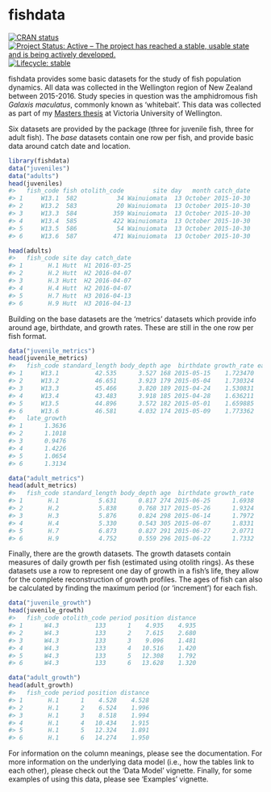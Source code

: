 
<!-- README.md is generated from README.Rmd. Please edit that file -->

# fishdata

<!-- badges: start -->

[![CRAN
status](https://www.r-pkg.org/badges/version/fishdata)](https://CRAN.R-project.org/package=fishdata)
[![Project Status: Active – The project has reached a stable, usable
state and is being actively
developed.](https://www.repostatus.org/badges/latest/active.svg)](https://www.repostatus.org/#active)
[![Lifecycle:
stable](https://img.shields.io/badge/lifecycle-stable-brightgreen.svg)](https://lifecycle.r-lib.org/articles/stages.html#stable)
<!-- badges: end -->

fishdata provides some basic datasets for the study of fish population
dynamics. All data was collected in the Wellington region of New Zealand
between 2015-2016. Study species in question was the amphidromous fish
*Galaxis maculatus*, commonly known as ‘whitebait’. This data was
collected as part of my [Masters
thesis](https://conorneilson.com/thesis/) at Victoria University of
Wellington.

Six datasets are provided by the package (three for juvenile fish, three
for adult fish). The *base* datasets contain one row per fish, and
provide basic data around catch date and location.

``` r
library(fishdata)
data("juveniles")
data("adults")
head(juveniles)
#>   fish_code fish otolith_code        site day   month catch_date
#> 1     W13.1  582           34 Wainuiomata  13 October 2015-10-30
#> 2     W13.2  583           20 Wainuiomata  13 October 2015-10-30
#> 3     W13.3  584          359 Wainuiomata  13 October 2015-10-30
#> 4     W13.4  585          422 Wainuiomata  13 October 2015-10-30
#> 5     W13.5  586           54 Wainuiomata  13 October 2015-10-30
#> 6     W13.6  587          471 Wainuiomata  13 October 2015-10-30
```

``` r
head(adults)
#>   fish_code site day catch_date
#> 1       H.1 Hutt  H1 2016-03-25
#> 2       H.2 Hutt  H2 2016-04-07
#> 3       H.3 Hutt  H2 2016-04-07
#> 4       H.4 Hutt  H2 2016-04-07
#> 5       H.7 Hutt  H3 2016-04-13
#> 6       H.9 Hutt  H3 2016-04-13
```

Building on the base datasets are the ‘metrics’ datasets which provide
info around age, birthdate, and growth rates. These are still in the one
row per fish format.

``` r
data("juvenile_metrics")
head(juvenile_metrics)
#>   fish_code standard_length body_depth age  birthdate growth_rate early_growth
#> 1     W13.1          42.535      3.527 168 2015-05-15    1.723470       3.1096
#> 2     W13.2          46.651      3.923 179 2015-05-04    1.730324       2.7884
#> 3     W13.3          45.466      3.820 189 2015-04-24    1.530831       2.0416
#> 4     W13.4          43.483      3.918 185 2015-04-28    1.636211       3.2546
#> 5     W13.5          44.896      3.572 182 2015-05-01    1.659885       1.9756
#> 6     W13.6          46.581      4.032 174 2015-05-09    1.773362       2.5970
#>   late_growth
#> 1      1.3636
#> 2      1.1018
#> 3      0.9476
#> 4      1.4226
#> 5      1.0654
#> 6      1.3134
```

``` r
data("adult_metrics")
head(adult_metrics)
#>   fish_code standard_length body_depth age  birthdate growth_rate
#> 1       H.1           5.631      0.817 274 2015-06-25      1.6938
#> 2       H.2           5.838      0.768 317 2015-05-26      1.9324
#> 3       H.3           5.876      0.824 298 2015-06-14      1.7972
#> 4       H.4           5.330      0.543 305 2015-06-07      1.8331
#> 5       H.7           6.873      0.827 291 2015-06-27      2.0771
#> 6       H.9           4.752      0.559 296 2015-06-22      1.7332
```

Finally, there are the growth datasets. The growth datasets contain
measures of daily growth per fish (estimated using otolith rings). As
these datasets use a row to represent one day of growth in a fish’s
life, they allow for the complete reconstruction of growth profiles. The
ages of fish can also be calculated by finding the maximum period (or
‘increment’) for each fish.

``` r
data("juvenile_growth")
head(juvenile_growth)
#>   fish_code otolith_code period position distance
#> 1      W4.3          133      1    4.935    4.935
#> 2      W4.3          133      2    7.615    2.680
#> 3      W4.3          133      3    9.096    1.481
#> 4      W4.3          133      4   10.516    1.420
#> 5      W4.3          133      5   12.308    1.792
#> 6      W4.3          133      6   13.628    1.320
```

``` r
data("adult_growth")
head(adult_growth)
#>   fish_code period position distance
#> 1       H.1      1    4.528    4.528
#> 2       H.1      2    6.524    1.996
#> 3       H.1      3    8.518    1.994
#> 4       H.1      4   10.434    1.915
#> 5       H.1      5   12.324    1.891
#> 6       H.1      6   14.274    1.950
```

For information on the column meanings, please see the documentation.
For more information on the underlying data model (i.e., how the tables
link to each other), please check out the ‘Data Model’ vignette.
Finally, for some examples of using this data, please see ‘Examples’
vignette.
